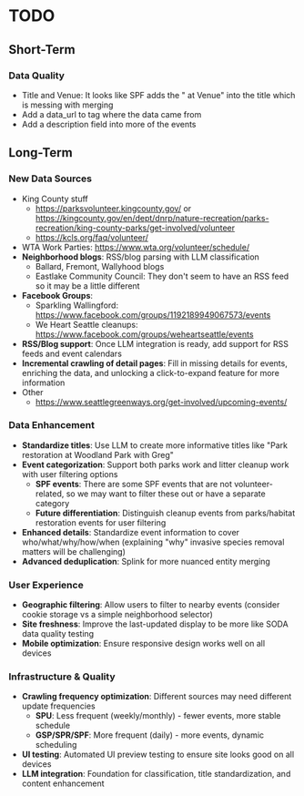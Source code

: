 # TODO

## Short-Term

### Data Quality
- Title and Venue: It looks like SPF adds the " at Venue" into the title which is messing with merging
- Add a data_url to tag where the data came from
- Add a description field into more of the events

## Long-Term

### New Data Sources
- King County stuff
  - https://parksvolunteer.kingcounty.gov/ or https://kingcounty.gov/en/dept/dnrp/nature-recreation/parks-recreation/king-county-parks/get-involved/volunteer
  - https://kcls.org/faq/volunteer/
- WTA Work Parties: https://www.wta.org/volunteer/schedule/
- **Neighborhood blogs**: RSS/blog parsing with LLM classification
  - Ballard, Fremont, Wallyhood blogs
  - Eastlake Community Council: They don't seem to have an RSS feed so it may be a little different
- **Facebook Groups**:
  - Sparkling Wallingford: https://www.facebook.com/groups/1192189949067573/events
  - We Heart Seattle cleanups: https://www.facebook.com/groups/weheartseattle/events
- **RSS/Blog support**: Once LLM integration is ready, add support for RSS feeds and event calendars
- **Incremental crawling of detail pages**: Fill in missing details for events, enriching the data, and unlocking a click-to-expand feature for more information
- Other
  - https://www.seattlegreenways.org/get-involved/upcoming-events/

### Data Enhancement
- **Standardize titles**: Use LLM to create more informative titles like "Park restoration at Woodland Park with Greg"
- **Event categorization**: Support both parks work and litter cleanup work with user filtering options
  - **SPF events**: There are some SPF events that are not volunteer-related, so we may want to filter these out or have a separate category
  - **Future differentiation**: Distinguish cleanup events from parks/habitat restoration events for user filtering
- **Enhanced details**: Standardize event information to cover who/what/why/how/when (explaining "why" invasive species removal matters will be challenging)
- **Advanced deduplication**: Splink for more nuanced entity merging

### User Experience
- **Geographic filtering**: Allow users to filter to nearby events (consider cookie storage vs a simple neighborhood selector)
- **Site freshness**: Improve the last-updated display to be more like SODA data quality testing
- **Mobile optimization**: Ensure responsive design works well on all devices

### Infrastructure & Quality
- **Crawling frequency optimization**: Different sources may need different update frequencies
  - **SPU**: Less frequent (weekly/monthly) - fewer events, more stable schedule
  - **GSP/SPR/SPF**: More frequent (daily) - more events, dynamic scheduling
- **UI testing**: Automated UI preview testing to ensure site looks good on all devices
- **LLM integration**: Foundation for classification, title standardization, and content enhancement

